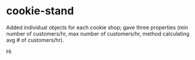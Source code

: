 # cookie-stand

Added individual objects for each cookie shop; gave three properties (min number of customers/hr, max number of customers/hr, method calculating avg # of customers/hr).

Hi

